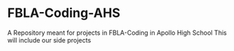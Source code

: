# FBLA-Coding-AHS
A Repository meant for projects in FBLA-Coding in Apollo High School
This will include our side projects
